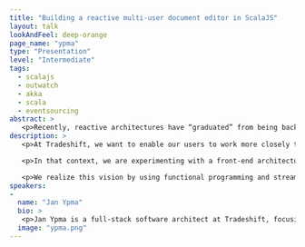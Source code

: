 ```yaml
---
title: "Building a reactive multi-user document editor in ScalaJS"
layout: talk
lookAndFeel: deep-orange
page_name: "ypma"
type: "Presentation"
level: "Intermediate"
tags:
  - scalajs
  - outwatch
  - akka
  - scala
  - eventsourcing
abstract: >
   <p>Recently, reactive architectures have “graduated” from being backend-only, to also enriching frontend applications. This talk describes the creation of a multi-user structured document editor, which allows full real-time collaboration business documents, using ScalaJS, Outwatch, and Akka. </p>
description: >
   <p>At Tradeshift, we want to enable our users to work more closely together with their colleagues, suppliers, and customers. Real-time communication is becoming a growing feature that enables this, and we found a reactive architecture is a good implementation fit. </p>

   <p>In that context, we are experimenting with a front-end architecture that embraces event-sourcing all the way into the web browser. By exchanging fine-grained events between clients, one can guarantee that all users eventually see the same document, as close to real-time as possible. </p>

   <p>We realize this vision by using functional programming and streaming techniques, which we found a great fit for event sourcing. Outwatch and ScalaJS power the front-end part, with a clustered Akka application as back-end, storing events in a Cassandra cluster. </p>
speakers:
-
  name: "Jan Ypma"
  bio: >
   <p>Jan Ypma is a full-stack software architect at Tradeshift, focusing on developing at scale. He has designed Java enterprise systems at international level in a variety of domains. His background in electrical engineering and embedded software gives him a fresh out-of-box perspective. Jan is a contributor to the Akka framework and other open source projects, and a regular speaker on event sourcing with Java and Scala. </p>
  image: "ypma.png"
---
```

